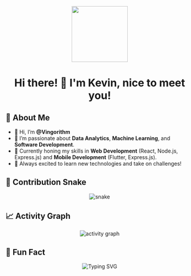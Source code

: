 <div id="header" align="center">
  <img src="https://media2.giphy.com/media/v1.Y2lkPTc5MGI3NjExN3JoeWI4cnc1YjZhd2hsbjl6Y3N1Y3RieG83ZWxpOXVkcHp2ODh2eSZlcD12MV9pbnRlcm5hbF9naWZfYnlfaWQmY3Q9cw/jdPMeyv9rn0hZHh8n9/giphy.gif" width="150"/>
  <h1>Hi there! 👋 I'm Kevin, nice to meet you!</h1>
</div>

## 💫 About Me
- 👋 Hi, I’m **@Vingorithm**
- 👀 I’m passionate about **Data Analytics**, **Machine Learning**, and **Software Development**.
- 🌱 Currently honing my skills in **Web Development** (React, Node.js, Express.js) and **Mobile Development** (Flutter, Express.js).
- 🚀 Always excited to learn new technologies and take on challenges!

## 🐍 Contribution Snake
<div align="center">
  <img src="https://raw.githubusercontent.com/Vingorithm/output/github-contribution-grid-snake.svg" alt="snake"/>
</div>

## 📈 Activity Graph
<div align="center">
  <img src="https://github-readme-activity-graph.vercel.app/graph?username=Vingorithm&theme=react-dark&area=true&hide_border=true" alt="activity graph" />
</div>

## 🧠 Fun Fact
<div align="center">
  <img src="https://readme-typing-svg.herokuapp.com?font=Fira+Code&size=24&pause=1000&center=true&vCenter=true&width=435&lines=I+love+learning+new+things!;I+build+cool+projects.;I'm+always+open+to+exciting+collaborations!" alt="Typing SVG" />
</div>
